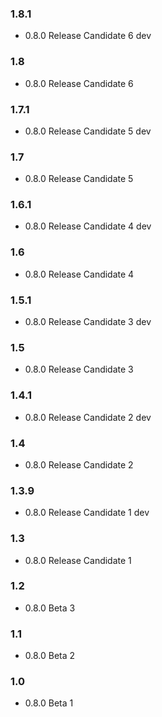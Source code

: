 ### 1.8.1

- 0.8.0 Release Candidate 6 dev

### 1.8

- 0.8.0 Release Candidate 6

### 1.7.1

- 0.8.0 Release Candidate 5 dev

### 1.7

- 0.8.0 Release Candidate 5

### 1.6.1

- 0.8.0 Release Candidate 4 dev

### 1.6

- 0.8.0 Release Candidate 4

### 1.5.1

- 0.8.0 Release Candidate 3 dev

### 1.5

- 0.8.0 Release Candidate 3

### 1.4.1

- 0.8.0 Release Candidate 2 dev

### 1.4

- 0.8.0 Release Candidate 2

### 1.3.9

- 0.8.0 Release Candidate 1 dev

### 1.3

- 0.8.0 Release Candidate 1

### 1.2

- 0.8.0 Beta 3

### 1.1

- 0.8.0 Beta 2

### 1.0

- 0.8.0 Beta 1
